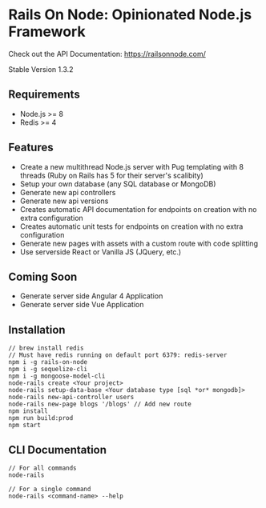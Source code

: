 # Rails On Node: Opinionated Node.js Framework

Check out the API Documentation: https://railsonnode.com/

Stable Version 1.3.2

## Requirements
- Node.js >= 8
- Redis >= 4

## Features
- Create a new multithread Node.js server with Pug templating with 8 threads (Ruby on Rails has 5 for their server's scalibity)
- Setup your own database (any SQL database or MongoDB)
- Generate new api controllers
- Generate new api versions
- Creates automatic API documentation for endpoints on creation with no extra configuration
- Creates automatic unit tests for endpoints on creation with no extra configuration
- Generate new pages with assets with a custom route with code splitting
- Use serverside React or Vanilla JS (JQuery, etc.)

## Coming Soon
- Generate server side Angular 4 Application
- Generate server side Vue Application

## Installation
```
// brew install redis
// Must have redis running on default port 6379: redis-server
npm i -g rails-on-node
npm i -g sequelize-cli
npm i -g mongoose-model-cli
node-rails create <Your project>
node-rails setup-data-base <Your database type [sql *or* mongodb]>
node-rails new-api-controller users
node-rails new-page blogs '/blogs' // Add new route
npm install
npm run build:prod
npm start
```

## CLI Documentation
```
// For all commands
node-rails

// For a single command
node-rails <command-name> --help
```